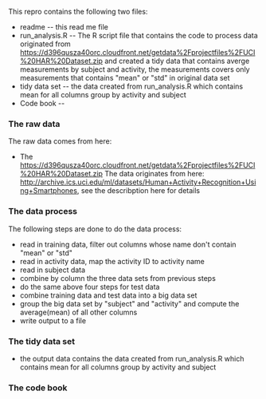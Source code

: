 This repro contains the following two files:
 * readme -- this read me file
 * run_analysis.R -- The R script file that contains the code to process data originated from https://d396qusza40orc.cloudfront.net/getdata%2Fprojectfiles%2FUCI%20HAR%20Dataset.zip and created a tidy data that contains averge measurements by subject and activity, the measurements covers only measurements that contains "mean" or "std" in original data set
 * tidy data set -- the data created from run_analysis.R which contains mean for all columns group by activity and subject
 * Code book -- 

### The raw data
The raw data comes from here:
  * The https://d396qusza40orc.cloudfront.net/getdata%2Fprojectfiles%2FUCI%20HAR%20Dataset.zip The data originates from here: http://archive.ics.uci.edu/ml/datasets/Human+Activity+Recognition+Using+Smartphones, see the describption here for details

### The data process
  The following steps are done to do the data process:
  * read in training data, filter out columns whose name don't contain "mean" or "std"
  * read in activity data, map the activity ID to activity name
  * read in subject data
  * combine by column the three data sets from previous steps
  * do the same above four steps for test data
  * combine training data and test data into a big data set
  * group the big data set by "subject" and "activity" and compute the average(mean) of all other columns
  * write output to a file

### The tidy data set
  * the output data contains the data created from run_analysis.R which contains mean for all columns group by activity and subject


### The code book
